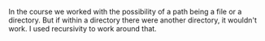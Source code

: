 In the course we worked with the possibility of a path being a file or a directory. But if within a directory there were another directory, it wouldn't work. I used recursivity to work around that.